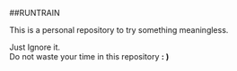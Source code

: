 ##RUNTRAIN


This is a personal repository to try something meaningless.
  
Just Ignore it.  
Do not waste your time in this repository **: )**